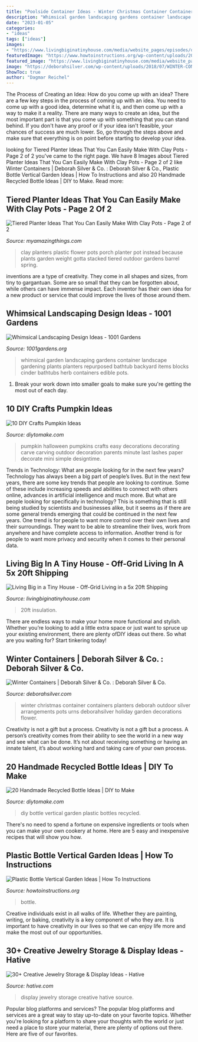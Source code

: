 ```yaml
---
title: "Poolside Container Ideas - Winter Christmas Container Containers Planters Deborah Outdoor Silver Arrangements Pots Urns Deborahsilver Holiday Garden Decorations Flower"
description: "Whimsical garden landscaping gardens container landscape gardening plants planters repurposed bathtub backyard items blocks cinder bathtubs herb containers edible pots"
date: "2023-01-05"
categories:
- "ideas"
tags: ["ideas"]
images:
- "https://www.livingbiginatinyhouse.com/media/website_pages/episodes/off-grid-living-in-a-5x-20ft-shipping-container-home/OFF-GRID-SHIPPING-CONTAINER-HOME-5.jpg"
featuredImage: "https://www.howtoinstructions.org/wp-content/uploads/2016/08/Plastic-Bottle-Vertical-Garden-Ideas-5.jpg"
featured_image: "https://www.livingbiginatinyhouse.com/media/website_pages/episodes/off-grid-living-in-a-5x-20ft-shipping-container-home/OFF-GRID-SHIPPING-CONTAINER-HOME-5.jpg"
image: "https://deborahsilver.com/wp-content/uploads/2018/07/WINTER-CONTAINERS-8-1920x2560.jpg"
ShowToc: true
author: "Dagmar Reichel"
---
```



The Process of Creating an Idea: How do you come up with an idea?
There are a few key steps in the process of coming up with an idea. You need to come up with a good idea, determine what it is, and then come up with a way to make it a reality. There are many ways to create an idea, but the most important part is that you come up with something that you can stand behind. If you don't have any proof or if your idea isn't feasible, your chances of success are much lower. So, go through the steps above and make sure that everything is on point before starting to develop your idea.

	

		
looking for Tiered Planter Ideas That You Can Easily Make With Clay Pots - Page 2 of 2 you've came to the right page. We have 8 Images about Tiered Planter Ideas That You Can Easily Make With Clay Pots - Page 2 of 2 like Winter Containers | Deborah Silver &amp; Co. : Deborah Silver &amp; Co., Plastic Bottle Vertical Garden Ideas | How To Instructions and also 20 Handmade Recycled Bottle Ideas | DIY to Make. Read more:
		
    
## Tiered Planter Ideas That You Can Easily Make With Clay Pots - Page 2 Of 2

<img loading=lazy src="http://myamazingthings.com/wp-content/uploads/2017/07/clay-pot-ideas-11.jpg" onerror="this.onerror=null;this.src='https://tse1.mm.bing.net/th?id=OIP.mqBBXnuIibwI0htc8rbG5AHaK2&amp;pid=15.1';" alt="Tiered Planter Ideas That You Can Easily Make With Clay Pots - Page 2 of 2">

_Source: myamazingthings.com_

>clay planters plastic flower pots porch planter pot instead because plants garden weight gotta stacked tiered outdoor gardens barrel spring. 

	

inventions are a type of creativity. They come in all shapes and sizes, from tiny to gargantuan. Some are so small that they can be forgotten about, while others can have immense impact. Each inventor has their own idea for a new product or service that could improve the lives of those around them.

    
## Whimsical Landscaping Design Ideas - 1001 Gardens

<img loading=lazy src="https://www.1001gardens.org/wp-content/uploads/2014/08/whimsical2.jpg" onerror="this.onerror=null;this.src='https://tse1.mm.bing.net/th?id=OIP.TFdEJ0368r5dBmQCdnwkAQHaJ3&amp;pid=15.1';" alt="Whimsical Landscaping Design Ideas - 1001 Gardens">

_Source: 1001gardens.org_

>whimsical garden landscaping gardens container landscape gardening plants planters repurposed bathtub backyard items blocks cinder bathtubs herb containers edible pots. 

	

1. Break your work down into smaller goals to make sure you're getting the most out of each day. 

    
## 10 DIY Crafts Pumpkin Ideas

<img loading=lazy src="https://www.diytomake.com/wp-content/uploads/2015/10/great-pumpkin-idea.jpg" onerror="this.onerror=null;this.src='https://tse1.mm.bing.net/th?id=OIP.gmHyUGRXuHid_P1EmLwTqAHaJ3&amp;pid=15.1';" alt="10 DIY Crafts Pumpkin Ideas">

_Source: diytomake.com_

>pumpkin halloween pumpkins crafts easy decorations decorating carve carving outdoor decoration parents minute last lashes paper decorate mini simple designtime. 

	

Trends in Technology: What are people looking for in the next few years?
Technology has always been a big part of people’s lives. But in the next few years, there are some key trends that people are looking to continue. 
Some of these include increasing speeds and abilities to connect with others online, advances in artificial intelligence and much more. 
But what are people looking for specifically in technology? This is something that is still being studied by scientists and businesses alike, but it seems as if there are some general trends emerging that could be continued in the next few years. 
One trend is for people to want more control over their own lives and their surroundings. They want to be able to streamline their lives, work from anywhere and have complete access to information. 
Another trend is for people to want more privacy and security when it comes to their personal data.

    
## Living Big In A Tiny House - Off-Grid Living In A 5x 20ft Shipping

<img loading=lazy src="https://www.livingbiginatinyhouse.com/media/website_pages/episodes/off-grid-living-in-a-5x-20ft-shipping-container-home/OFF-GRID-SHIPPING-CONTAINER-HOME-5.jpg" onerror="this.onerror=null;this.src='https://tse4.mm.bing.net/th?id=OIP.OOnmwUBowhBuHpS_BEkGgQHaE8&amp;pid=15.1';" alt="Living Big in a Tiny House - Off-Grid Living in a 5x 20ft Shipping">

_Source: livingbiginatinyhouse.com_

>20ft insulation. 

	

There are endless ways to make your home more functional and stylish. Whether you’re looking to add a little extra space or just want to spruce up your existing environment, there are plenty ofDIY ideas out there. So what are you waiting for? Start tinkering today!

    
## Winter Containers | Deborah Silver &amp; Co. : Deborah Silver &amp; Co.

<img loading=lazy src="https://deborahsilver.com/wp-content/uploads/2018/07/WINTER-CONTAINERS-8-1920x2560.jpg" onerror="this.onerror=null;this.src='https://tse2.mm.bing.net/th?id=OIP.AxGJj6A-aqhcfoPuy6De2wHaJ4&amp;pid=15.1';" alt="Winter Containers | Deborah Silver &amp; Co. : Deborah Silver &amp; Co.">

_Source: deborahsilver.com_

>winter christmas container containers planters deborah outdoor silver arrangements pots urns deborahsilver holiday garden decorations flower. 

	

Creativity is not a gift but a process.
Creativity is not a gift but a process. A person’s creativity comes from their ability to see the world in a new way and see what can be done. It’s not about receiving something or having an innate talent, it’s about working hard and taking care of your own process.

    
## 20 Handmade Recycled Bottle Ideas | DIY To Make

<img loading=lazy src="http://www.diytomake.com/wp-content/uploads/2016/11/DIY-Vertical-Garden-From-Plastic-Bottles.jpg" onerror="this.onerror=null;this.src='https://tse1.mm.bing.net/th?id=OIP.ue8pWvtZZ5C_E477LfemfgHaJ4&amp;pid=15.1';" alt="20 Handmade Recycled Bottle Ideas | DIY to Make">

_Source: diytomake.com_

>diy bottle vertical garden plastic bottles recycled. 

	

There's no need to spend a fortune on expensive ingredients or tools when you can make your own cookery at home. Here are 5 easy and inexpensive recipes that will show you how.

    
## Plastic Bottle Vertical Garden Ideas | How To Instructions

<img loading=lazy src="https://www.howtoinstructions.org/wp-content/uploads/2016/08/Plastic-Bottle-Vertical-Garden-Ideas-5.jpg" onerror="this.onerror=null;this.src='https://tse2.mm.bing.net/th?id=OIP.VhMElewHZXp521Bnb1JKJAHaKH&amp;pid=15.1';" alt="Plastic Bottle Vertical Garden Ideas | How To Instructions">

_Source: howtoinstructions.org_

>bottle. 

	

Creative individuals exist in all walks of life. Whether they are painting, writing, or baking, creativity is a key component of who they are. It is important to have creativity in our lives so that we can enjoy life more and make the most out of our opportunities.

    
## 30+ Creative Jewelry Storage &amp; Display Ideas - Hative

<img loading=lazy src="https://hative.com/wp-content/uploads/2015/01/jewelry-storage-display-ideas/23-jewelry-storage-display-ideas.jpg" onerror="this.onerror=null;this.src='https://tse3.mm.bing.net/th?id=OIP.LPKGC8hr1pSww3KTs6GAxwHaL7&amp;pid=15.1';" alt="30+ Creative Jewelry Storage &amp; Display Ideas - Hative">

_Source: hative.com_

>display jewelry storage creative hative source. 

	

Popular blog platforms and services?
The popular blog platforms and services are a great way to stay up-to-date on your favorite topics. Whether you're looking for a platform to share your thoughts with the world or just need a place to store your material, there are plenty of options out there. Here are five of our favorites.

